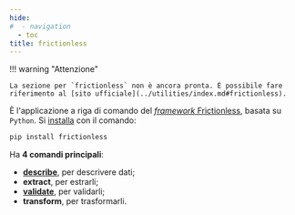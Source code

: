 ```yaml
---
hide:
#  - navigation
  - toc
title: frictionless
---
```


!!! warning "Attenzione"

    La sezione per `frictionless` non è ancora pronta. È possibile fare riferimento al [sito ufficiale](../utilities/index.md#frictionless).

È l'applicazione a riga di comando del [*framework* Frictionless](https://framework.frictionlessdata.io/), basata su `Python`. Si [installa](https://framework.frictionlessdata.io/docs/guides/quick-start#installation) con il comando:

```bash
pip install frictionless
```

Ha **4 comandi principali**:

- [**describe**](descrivere.md), per descrivere dati;
- **extract**, per estrarli;
- [**validate**](validare.md), per validarli;
- **transform**, per trasformarli.

